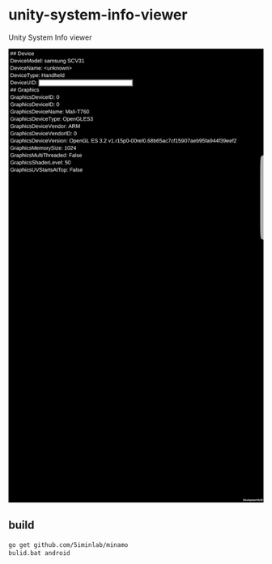 # unity-system-info-viewer
Unity System Info viewer

![screenshot-android](https://raw.githubusercontent.com/if1live/unity-system-info-viewer/master/document/screenshot.png)

## build
```
go get github.com/5iminlab/minamo
bulid.bat android
```

